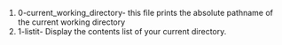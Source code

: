 1. 0-current_working_directory- this file prints the absolute pathname of the current working directory
2. 1-listit- Display the contents list of your current directory.
